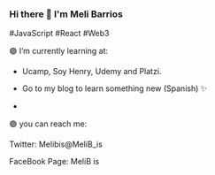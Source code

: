### Hi there 👋 I'm Meli Barrios

#JavaScript #React #Web3

🟣 I’m currently learning at:

-  Ucamp, Soy Henry, Udemy and Platzi.

- Go to my blog to learn something new (Spanish)
✨ 

-
🟣 you can reach me:

Twitter: Melibis@MeliB_is

FaceBook Page: MeliB is


<!--
**MeliBis/MeliBis** is a ✨ _special_ ✨ repository because its `README.md` (this file) appears on your GitHub profile.

Here are some ideas to get you started:

- 🔭 I’m currently working on ...
- 🌱 I’m currently learning ...
- 👯 I’m looking to collaborate on ...
- 🤔 I’m looking for help with ...
- 💬 Ask me about ...
- 📫 How to reach me: ...
- 😄 Pronouns: ...
- ⚡ Fun fact: ...
-->
